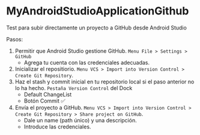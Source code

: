 # MyAndroidStudioApplicationGithub

Test para subir directamente un proyecto a GitHub desde Android Studio


Pasos:

1. Permitir que Android Studio gestione GitHub. `Menu File > Settings > GitHub` 
    + Agrega tu cuenta con las credenciales adecuadas.
2. Inicializar el repositiorio. `Menu VCS > Import into Version Control > Create Git Repository`. 
3. Haz el stash y commit inicial en tu repositorio local si el paso anterior no lo ha hecho. `Pestaña Version Control` del Dock
    + Default ChangeList
    + Botón Commit ✅
4. Envía el proyecto a GitHub. `Menu VCS > Import into Version Control > Create Git Repository > Share project on GitHub`.
    + Dale un name (path único) y una descripción.
    + Introduce las credenciales.
